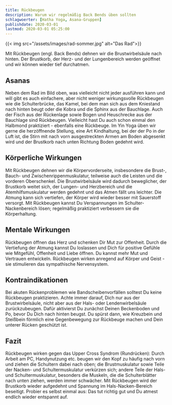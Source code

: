```yaml
---
title: Rückbeugen
description: Warum wir regelmäßig Back Bends üben sollten
schlagwoerter: [Hatha Yoga, Asana-Gruppen]
publishdate: 2020-03-01
lastmod: 2020-03-01 05:25:00
---
```


{{< img src="/assets/images/rad-sommer.jpg" alt="Das Rad">}}

Mit Rückbeugen (engl. Back Bends) dehnen wir die Brustwirbelsäule nach hinten. Der Brustkorb, der Herz- und der Lungenbereich werden geöffnet und wir können wieder tief durchatmen.


## Asanas

Neben dem Rad im Bild oben, was vielleicht nicht jeder ausführen kann und will gibt es auch einfachere, aber nicht weniger wirkungsvolle Rückbeugen wie die Schulterbrücke, das Kamel, bei dem man sich aus dem Kniestand nach hinten beugt oder die Kobra und die Sphinx aus der Bauchlage. Auch der Fisch aus der Rückenlage sowie Bogen und Heuschrecke aus der Bauchlage sind Rückbeugen. Vielleicht hast Du auch schon einmal den Halbmond praktiziert - ebenfalls eine Rückbeuge. Im Yin Yoga üben wir gerne die herzöffnende Stellung, eine Art Kindhaltung, bei der der Po in der Luft ist, die Stirn mit nach vorn ausgestreckten Armen am Boden abgesenkt wird und der Brustkorb nach unten Richtung Boden gedehnt wird.


## Körperliche Wirkungen

Mit Rückbeugen dehnen wir die Körpervorderseite, insbesondere die Brust-, Bauch- und Zwischenrippenmuskulatur, teilweise auch die Leisten und die vorderen Oberschenkel. Die Brustwirbelsäule wird dadurch beweglicher, der Brustkorb weitet sich, der Lungen- und Herzbereich und die Atemhilfsmuskulatur werden gedehnt und das Atmen fällt uns leichter. Die Atmung kann sich vertiefen, der Körper wird wieder besser mit Sauerstoff versorgt. Mit Rückbeugen kannst Du Verspannungen im Schulter-Nackenbereich lösen; regelmäßig praktiziert verbessern sie die Körperhaltung. 


## Mentale Wirkungen

Rückbeugen öffnen das Herz und schenken Dir Mut zur Offenheit. Durch die Vertiefung der Atmung kannst Du loslassen und Dich für positive Gefühle wie Mitgefühl, Offenheit und Liebe öffnen. Du kannst mehr Mut und Vertrauen entwickeln. Rückbeugen wirken anregend auf Körper und Geist - sie stimulieren das sympathische Nervensystem.


## Kontraindikationen

Bei akuten Rückenproblemen wie Bandscheibenvorfällen solltest Du keine Rückbeugen praktizieren. Achte immer darauf, Dich nur aus der Brustwirbelsäule, nicht aber aus der Hals- oder Lendenwirbelsäule zurückzubeugen. Dafür aktivierst Du zunächst Deinen Beckenboden und Po, bevor Du Dich nach hinten beugst. Du spürst dann, wie Kreuzbein und Steißbein förmlich eine Gegenbewegung zur Rückbeuge machen und Dein unterer Rücken geschützt ist.


## Fazit

Rückbeugen wirken gegen das Upper Cross Syndrom (Rundrücken): Durch Arbeit am PC, Handynutzung etc. beugen wir den Kopf zu häufig nach vorn und ziehen die Schultern dabei nach oben; die Brustmuskulatur sowie Teile der Nacken- und Schultermuskulatur verkürzen sich; andere Teile der Hals- und Schultermuskulatur, besonders die Muskeln, die die Schulterblätter nach unten ziehen, werden immer schwächer. Mit Rückbeugen wird der Brustkorb wieder aufgedehnt und Spannung im Hals-Nacken-Bereich beseitigt. Probier es selbst einmal aus: Das tut richtig gut und Du atmest endlich wieder entspannt auf.